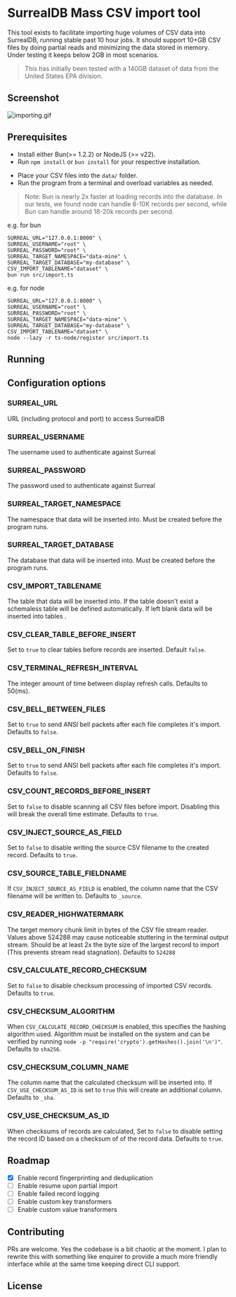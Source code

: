 # SurrealDB Mass CSV import tool

This tool exists to facilitate importing huge volumes of CSV data into SurrealDB, running stable past 10 hour jobs.
It should support 10+GB CSV files by doing partial reads and minimizing the data stored in memory. Under testing it keeps below
2GB in most scenarios.

> This has initially been tested with a 140GB dataset of data from the United States EPA division.

## Screenshot

![importing.gif](./assets/importing.gif)


## Prerequisites
 - Install either Bun(>= 1.2.2) or NodeJS (>= v22).
 - Run `npm install` or `bun install` for your respective installation.
 <!-- - (optional) run `npm run build` -->
 - Place your CSV files into the `data/` folder.
 - Run the program from a terminal and overload variables as needed.

> Note: Bun is nearly 2x faster at loading records into the database.
> In our tests, we found node can handle 8-10K records per second, while Bun
> can handle around 18-20k records per second.

e.g. for bun
```shell
SURREAL_URL="127.0.0.1:8000" \
SURREAL_USERNAME="root" \
SURREAL_PASSWORD="root" \
SURREAL_TARGET_NAMESPACE="data-mine" \
SURREAL_TARGET_DATABASE="my-database" \
CSV_IMPORT_TABLENAME="dataset" \
bun run src/import.ts
```

e.g. for node
```shell
SURREAL_URL="127.0.0.1:8000" \
SURREAL_USERNAME="root" \
SURREAL_PASSWORD="root" \
SURREAL_TARGET_NAMESPACE="data-mine" \
SURREAL_TARGET_DATABASE="my-database" \
CSV_IMPORT_TABLENAME="dataset" \
node --lazy -r ts-node/register src/import.ts
```

## Running


## Configuration options

### SURREAL_URL
URL (including protocol and port) to access SurrealDB
### SURREAL_USERNAME
The username used to authenticate against Surreal
### SURREAL_PASSWORD
The password used to authenticate against Surreal
### SURREAL_TARGET_NAMESPACE
The namespace that data will be inserted into. Must be created before the program runs.
### SURREAL_TARGET_DATABASE
The database that data will be inserted into. Must be created before the program runs.
### CSV_IMPORT_TABLENAME
The table that data will be inserted into. If the table doesn't exist a schemaless table will be defined automatically.
If left blank data will be inserted into tables .
### CSV_CLEAR_TABLE_BEFORE_INSERT
Set to `true` to clear tables before records are inserted. Default `false`.
### CSV_TERMINAL_REFRESH_INTERVAL
The integer amount of time between display refresh calls. Defaults to 50(ms).
### CSV_BELL_BETWEEN_FILES
Set to `true` to send ANSI bell packets after each file completes it's import. Defaults to `false`.
### CSV_BELL_ON_FINISH
Set to `true` to send ANSI bell packets after each file completes it's import. Defaults to `false`.
### CSV_COUNT_RECORDS_BEFORE_INSERT
Set to `false` to disable scanning all CSV files before import. Disabling this will break the overall time estimate. Defaults to `true`. 
### CSV_INJECT_SOURCE_AS_FIELD
Set to `false` to disable writing the source CSV filename to the created record. Defaults to `true`.
### CSV_SOURCE_TABLE_FIELDNAME
If `CSV_INJECT_SOURCE_AS_FIELD` is enabled, the column name that the CSV filename will be written to. Defaults to `_source`.
### CSV_READER_HIGHWATERMARK
The target memory chunk limit in bytes of the CSV file stream reader. Values above 524288 may cause noticeable stuttering in the terminal output stream. Should be at least 2x the byte size of the largest record to import (This prevents stream read stagnation). Defaults to `524288`
### CSV_CALCULATE_RECORD_CHECKSUM
Set to `false` to disable checksum processing of imported CSV records. Defaults to `true`.
### CSV_CHECKSUM_ALGORITHM
When `CSV_CALCULATE_RECORD_CHECKSUM` is enabled, this specifies the hashing algorithm used. Algorithm must be installed on the system and can be verified by running `node -p "require('crypto').getHashes().join('\n')"`. Defaults to `sha256`.
### CSV_CHECKSUM_COLUMN_NAME
The column name that the calculated checksum will be inserted into. If `CSV_USE_CHECKSUM_AS_ID` is set to `true` this will create an additional column. Defaults to `_sha`.
### CSV_USE_CHECKSUM_AS_ID
When checksums of records are calculated, Set to `false` to disable setting the record ID based on a checksum of of the record data. Defaults to `true`.

## Roadmap

 - [X] Enable record fingerprinting and deduplication
 - [ ] Enable resume upon partial import
 - [ ] Enable failed record logging
 - [ ] Enable custom key transformers
 - [ ] Enable custom value transformers

## Contributing

PRs are welcome. Yes the codebase is a bit chaotic at the moment. I plan to rewrite this with something like enquirer to provide a much more friendly interface while at the same time keeping direct CLI support. 

## License

